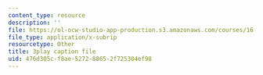 ```yaml
---
content_type: resource
description: ''
file: https://ol-ocw-studio-app-production.s3.amazonaws.com/courses/16-06-principles-of-automatic-control-fall-2012/476d305cf8ae527288652f725304ef98_ubhxIM51UPU.vtt
file_type: application/x-subrip
resourcetype: Other
title: 3play caption file
uid: 476d305c-f8ae-5272-8865-2f725304ef98
---
```

